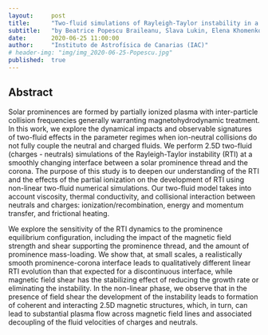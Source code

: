 ```yaml
---
layout:     post
title:      "Two-fluid simulations of Rayleigh-Taylor instability in a magnetized solar prominence thread: Effects of prominence magnetization and mass loading"
subtitle:   "by Beatrice Popescu Braileanu, Slava Lukin, Elena Khomenko, Angel de Vicente"
date:       2020-06-25 11:00:00
author:     "Instituto de Astrofísica de Canarias (IAC)"
# header-img: "img/img_2020-06-25-Popescu.jpg"
published:  true
---
```


## Abstract
Solar prominences are formed by partially ionized plasma with inter-particle collision frequencies generally warranting magnetohydrodynamic treatment.  In this work, we explore the dynamical impacts and observable signatures of two-fluid effects in the parameter regimes when ion-neutral collisions do not fully couple the neutral and charged fluids. We perform 2.5D two-fluid (charges - neutrals) simulations of the Rayleigh-Taylor instability (RTI) at a smoothly changing interface between a solar prominence thread and the corona.
The purpose of this study is to deepen our understanding of the RTI and the effects of the partial ionization on the development of RTI using non-linear two-fluid numerical simulations.
Our two-fluid model takes into account viscosity, thermal conductivity, and collisional interaction between neutrals and charges: ionization/recombination, energy and momentum transfer, and frictional heating.

We explore the sensitivity of the RTI dynamics to the prominence equilibrium configuration, including the impact of the magnetic field strength and shear supporting the prominence thread, and the amount of prominence mass-loading.
We show that, at small scales, a realistically smooth prominence-corona interface leads to qualitatively different linear RTI evolution than that expected for a discontinuous interface, while magnetic field shear has the stabilizing effect of reducing the growth rate or eliminating the instability.  In the non-linear phase, we observe that in the presence of field shear the development of the instability leads to formation of coherent and interacting 2.5D magnetic structures, which, in turn, can lead to substantial plasma flow across magnetic field lines and associated decoupling of the fluid velocities of charges and neutrals.
